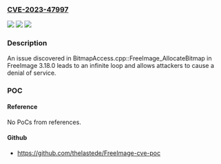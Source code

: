 ### [CVE-2023-47997](https://cve.mitre.org/cgi-bin/cvename.cgi?name=CVE-2023-47997)
![](https://img.shields.io/static/v1?label=Product&message=n%2Fa&color=blue)
![](https://img.shields.io/static/v1?label=Version&message=n%2Fa&color=blue)
![](https://img.shields.io/static/v1?label=Vulnerability&message=n%2Fa&color=brighgreen)

### Description

An issue discovered in BitmapAccess.cpp::FreeImage_AllocateBitmap in FreeImage 3.18.0 leads to an infinite loop and allows attackers to cause a denial of service.

### POC

#### Reference
No PoCs from references.

#### Github
- https://github.com/thelastede/FreeImage-cve-poc

